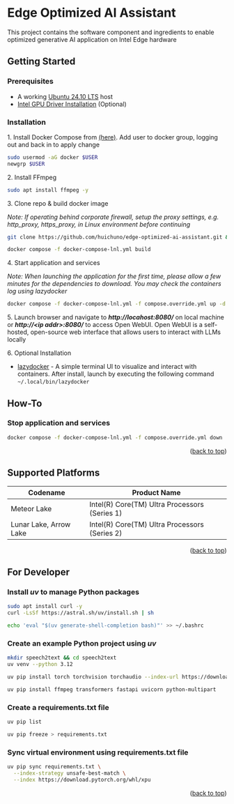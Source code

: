 <a name="readme-top"></a>

# Edge Optimized AI Assistant

This project contains the software component and ingredients to enable optimized generative AI application on Intel Edge hardware

## Getting Started

### Prerequisites
* A working [Ubuntu 24.10 LTS](https://releases.ubuntu.com/oracular/ubuntu-24.10-desktop-amd64.iso) host
* [Intel GPU Driver Installation](https://www.intel.com/content/www/us/en/developer/articles/tool/pytorch-prerequisites-for-intel-gpu/2-6.html#driver-installation) (Optional)

### Installation

1\. Install Docker Compose from [(here)](https://docs.docker.com/engine/install/ubuntu/#install-using-the-repository). Add user to docker group, logging out and back in to apply change

```sh
sudo usermod -aG docker $USER
newgrp $USER
```

2\. Install FFmpeg

```sh
sudo apt install ffmpeg -y
```

3\. Clone repo & build docker image

*Note: If operating behind corporate firewall, setup the proxy settings, e.g. http_proxy, https_proxy, in Linux environment before continuing*

```sh
git clone https://github.com/huichuno/edge-optimized-ai-assistant.git && cd edge-optimized-ai-assistant/app/kiosk

docker compose -f docker-compose-lnl.yml build
```

4\. Start application and services

*Note: When launching the application for the first time, please allow a few minutes for the dependencies to download. You may check the containers log using lazydocker*

```sh
docker compose -f docker-compose-lnl.yml -f compose.override.yml up -d
```

5\. Launch browser and navigate to ***http://locahost:8080/*** on local machine or ***http://\<ip addr\>:8080/*** to access Open WebUI. Open WebUI is a self-hosted, open-source web interface that allows users to interact with LLMs locally

6\. Optional Installation
* [lazydocker](https://github.com/jesseduffield/lazydocker) - A simple terminal UI to visualize and interact with containers. After install, launch by executing the following command `~/.local/bin/lazydocker`

## How-To

### Stop application and services
```sh
docker compose -f docker-compose-lnl.yml -f compose.override.yml down
```

<p align="right">(<a href="#readme-top">back to top</a>)</p>

## Supported Platforms

| Codename | Product Name |
|--|--|
| Meteor Lake | Intel(R) Core(TM) Ultra Processors (Series 1) |
| Lunar Lake, Arrow Lake | Intel(R) Core(TM) Ultra Processors (Series 2) |

<p align="right">(<a href="#readme-top">back to top</a>)</p>


## For Developer

### Install *uv* to manage Python packages
```sh
sudo apt install curl -y
curl -LsSf https://astral.sh/uv/install.sh | sh

echo 'eval "$(uv generate-shell-completion bash)"' >> ~/.bashrc
```

### Create an example Python project using *uv*
```sh
mkdir speech2text && cd speech2text
uv venv --python 3.12

uv pip install torch torchvision torchaudio --index-url https://download.pytorch.org/whl/xpu

uv pip install ffmpeg transformers fastapi uvicorn python-multipart
```

### Create a requirements.txt file
```sh
uv pip list

uv pip freeze > requirements.txt
```

### Sync virtual environment using requirements.txt file
```sh
uv pip sync requirements.txt \
  --index-strategy unsafe-best-match \
  --index https://download.pytorch.org/whl/xpu
```

<p align="right">(<a href="#readme-top">back to top</a>)</p>
